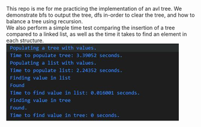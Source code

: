 This repo is me for me practicing the implementation of an avl tree. We demonstrate bfs to output the tree, dfs in-order to clear the tree, and how to balance a tree using recursion. <br />
We also perform a simple time test comparing the insertion of a tree compared to a linked list, as well as the time it takes to find an element in each structure. <br />
![](src/media/timetest.jpg)